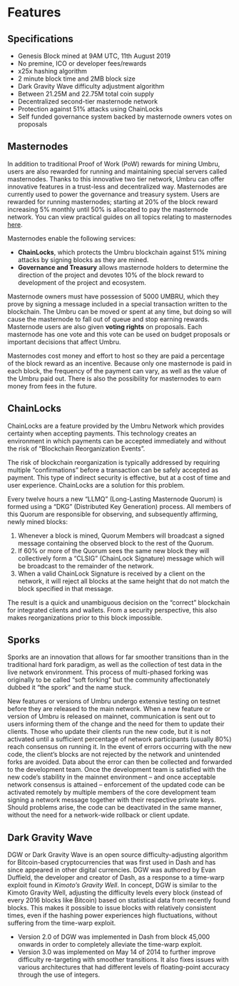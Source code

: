 # Features

## Specifications

* Genesis Block mined at 9AM UTC, 11th August 2019
* No premine, ICO or developer fees/rewards
* x25x hashing algorithm
* 2 minute block time and 2MB block size
* Dark Gravity Wave difficulty adjustment algorithm
* Between 21.25M and 22.75M total coin supply
* Decentralized second-tier masternode network
* Protection against 51% attacks using ChainLocks
* Self funded governance system backed by masternode owners votes on proposals

## Masternodes

In addition to traditional Proof of Work \(PoW\) rewards for mining Umbru, users are also rewarded for running and maintaining special servers called masternodes. Thanks to this innovative two tier network, Umbru can offer innovative features in a trust-less and decentralized way. Masternodes are currently used to power the governance and treasury system. Users are rewarded for running masternodes; starting at 20% of the block reward increasing 5% monthly until 50% is allocated to pay the masternode network. You can view practical guides on all topics relating to masternodes [here](../network/masternodes.md).

Masternodes enable the following services:

* **ChainLocks**, which protects the Umbru blockchain against 51% mining attacks by signing blocks as they are mined.
* **Governance and Treasury** allows masternode holders to determine the direction of the project and devotes 10% of the block reward to development of the project and ecosystem.

Masternode owners must have possession of 5000 UMBRU, which they prove by signing a message included in a special transaction written to the blockchain. The Umbru can be moved or spent at any time, but doing so will cause the masternode to fall out of queue and stop earning rewards. Masternode users are also given **voting rights** on proposals. Each masternode has one vote and this vote can be used on budget proposals or important decisions that affect Umbru.

Masternodes cost money and effort to host so they are paid a percentage of the block reward as an incentive. Because only one masternode is paid in each block, the frequency of the payment can vary, as well as the value of the Umbru paid out. There is also the possibility for masternodes to earn money from fees in the future.

## ChainLocks

ChainLocks are a feature provided by the Umbru Network which provides certainty when accepting payments. This technology creates an environment in which payments can be accepted immediately and without the risk of “Blockchain Reorganization Events”.

The risk of blockchain reorganization is typically addressed by requiring multiple “confirmations” before a transaction can be safely accepted as payment. This type of indirect security is effective, but at a cost of time and user experience. ChainLocks are a solution for this problem.

Every twelve hours a new “LLMQ” \(Long-Lasting Masternode Quorum\) is formed using a “DKG” \(Distributed Key Generation\) process. All members of this Quorum are responsible for observing, and subsequently affirming, newly mined blocks:

1. Whenever a block is mined, Quorum Members will broadcast a signed message containing the observed block to the rest of the Quorum.
2. If 60% or more of the Quorum sees the same new block they will collectively form a “CLSIG” \(ChainLock Signature\) message which will be broadcast to the remainder of the network.
3. When a valid ChainLock Signature is received by a client on the network, it will reject all blocks at the same height that do not match the block specified in that message.

The result is a quick and unambiguous decision on the “correct” blockchain for integrated clients and wallets. From a security perspective, this also makes reorganizations prior to this block impossible.

## Sporks

Sporks are an innovation that allows for far smoother transitions than in the traditional hard fork paradigm, as well as the collection of test data in the live network environment. This process of multi-phased forking was originally to be called “soft forking” but the community affectionately dubbed it “the spork” and the name stuck.

New features or versions of Umbru undergo extensive testing on testnet before they are released to the main network. When a new feature or version of Umbru is released on mainnet, communication is sent out to users informing them of the change and the need for them to update their clients. Those who update their clients run the new code, but it is not activated until a sufficient percentage of network participants \(usually 80%\) reach consensus on running it. In the event of errors occurring with the new code, the client’s blocks are not rejected by the network and unintended forks are avoided. Data about the error can then be collected and forwarded to the development team. Once the development team is satisfied with the new code’s stability in the mainnet environment – and once acceptable network consensus is attained – enforcement of the updated code can be activated remotely by multiple members of the core development team signing a network message together with their respective private keys. Should problems arise, the code can be deactivated in the same manner, without the need for a network-wide rollback or client update.

## Dark Gravity Wave

DGW or Dark Gravity Wave is an open source difficulty-adjusting algorithm for Bitcoin-based cryptocurrencies that was first used in Dash and has since appeared in other digital currencies. DGW was authored by Evan Duffield, the developer and creator of Dash, as a response to a time-warp exploit found in _Kimoto’s Gravity Well_. In concept, DGW is similar to the Kimoto Gravity Well, adjusting the difficulty levels every block \(instead of every 2016 blocks like Bitcoin\) based on statistical data from recently found blocks. This makes it possible to issue blocks with relatively consistent times, even if the hashing power experiences high fluctuations, without suffering from the time-warp exploit.

* Version 2.0 of DGW was implemented in Dash from block 45,000 onwards in order to completely alleviate the time-warp exploit.
* Version 3.0 was implemented on May 14 of 2014 to further improve difficulty re-targeting with smoother transitions. It also fixes issues with various architectures that had different levels of floating-point accuracy through the use of integers.

